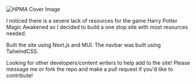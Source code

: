 ![HPMA Cover Image](https://github.com/johnnam1121/HPMagicAwakened/assets/103802577/478e24b2-19a1-4ae0-93e1-87d9a7a1e775)

I noticed there is a severe lack of resources for the game Harry Potter Magic Awakened so I decided to build a one stop site with most resources needed. 

Built the site using Next.js and MUI. The navbar was built using TailwindCSS. 

Looking for other developers/content writers to help add to the site! Please message me or fork the repo and make a pull request if you'd like to contribute!
